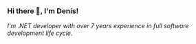 <h3 align="left">Hi there 👋, I'm Denis!</h2>

<i align="left">
  I'm .NET developer with over 7 years experience in full software development life cycle.
</i>
